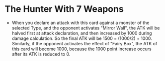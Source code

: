 # The Hunter With 7 Weapons

*   When you declare an attack with this card against a monster of the selected Type, and the opponent activates "Mirror Wall", the ATK will be halved first at attack declaration, and then increased by 1000 during damage calculation. So the final ATK will be 1500 = (1000/2) + 1000. Similarly, if the opponent activates the effect of "Fairy Box", the ATK of this card will become 1000, because the 1000 point increase occurs after its ATK is reduced to 0.
